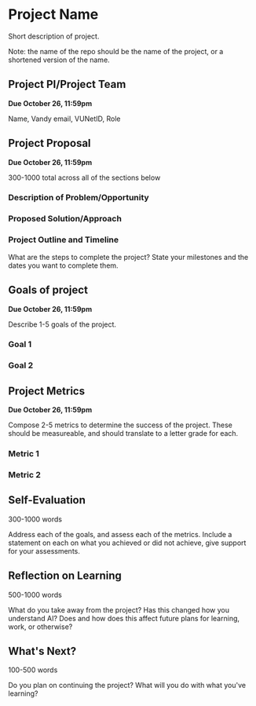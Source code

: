 # Project Name 
Short description of project.

Note: the name of the repo should be the name of the project, or a shortened version of the name. 

## Project PI/Project Team 
**Due October 26, 11:59pm**

Name, Vandy email, VUNetID, Role

## Project Proposal 
**Due October 26, 11:59pm**

300-1000 total across all of the sections below

### Description of Problem/Opportunity

### Proposed Solution/Approach

### Project Outline and Timeline
What are the steps to complete the project? State your milestones and the dates you want to complete them. 

## Goals of project 
**Due October 26, 11:59pm**

Describe 1-5 goals of the project. 
### Goal 1
### Goal 2

## Project Metrics 
**Due October 26, 11:59pm**

Compose 2-5 metrics to determine the success of the project. These should be measureable, and should translate to a letter grade for each. 
### Metric 1
### Metric 2

## Self-Evaluation
300-1000 words

Address each of the goals, and assess each of the metrics. Include a statement on each on what you achieved or did not achieve, give support for your assessments.

## Reflection on Learning
500-1000 words

What do you take away from the project? Has this changed how you understand AI? Does and how does this affect future plans for learning, work, or otherwise?

## What's Next?
100-500 words

Do you plan on continuing the project? What will you do with what you've learning?
